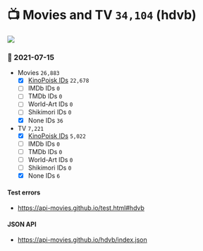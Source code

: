 # :tv: Movies and TV `34,104` (hdvb)

<a href="https://API-Movies.github.io"><img src="https://API-Movies.github.io/banner.png?cache"></a>

### :date: 2021-07-15
- Movies `26,883`
  - [x] <a href="https://API-Movies.github.io/hdvb/movie_kinopoisk_ids.json">KinoPoisk IDs</a> `22,678`
  - [ ] IMDb IDs `0`
  - [ ] TMDb IDs `0`
  - [ ] World-Art IDs `0`
  - [ ] Shikimori IDs `0`
  - [x] None IDs `36`
- TV `7,221`
  - [x] <a href="https://API-Movies.github.io/hdvb/tv_kinopoisk_ids.json">KinoPoisk IDs</a> `5,022`
  - [ ] IMDb IDs `0`
  - [ ] TMDb IDs `0`
  - [ ] World-Art IDs `0`
  - [ ] Shikimori IDs `0`
  - [x] None IDs `6`
#### Test errors
- <a href='https://api-movies.github.io/test.html#hdvb'>https://api-movies.github.io/test.html#hdvb</a>
#### JSON API
- <a href='https://api-movies.github.io/hdvb/index.json'>https://api-movies.github.io/hdvb/index.json</a>
